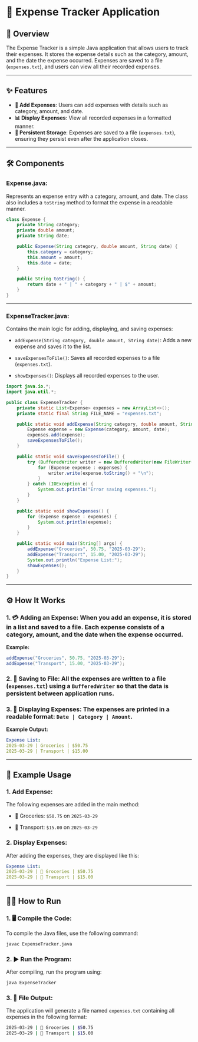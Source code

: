 # 🧾 Expense Tracker Application

## 📜 Overview

The Expense Tracker is a simple Java application that allows users to track their expenses. It stores the expense details such as the category, amount, and the date the expense occurred. Expenses are saved to a file (`expenses.txt`), and users can view all their recorded expenses.

---

## ✨ Features

- **💸 Add Expenses**: Users can add expenses with details such as category, amount, and date.
- **📊 Display Expenses**: View all recorded expenses in a formatted manner.
- **💾 Persistent Storage**: Expenses are saved to a file (`expenses.txt`), ensuring they persist even after the application closes.
  
---

## 🛠 Components

### **Expense.java**:
Represents an expense entry with a category, amount, and date. The class also includes a `toString` method to format the expense in a readable manner.

```java
class Expense {
    private String category;
    private double amount;
    private String date;

    public Expense(String category, double amount, String date) {
        this.category = category;
        this.amount = amount;
        this.date = date;
    }

    public String toString() {
        return date + " | " + category + " | $" + amount;
    }
}
```

---
### ExpenseTracker.java:
Contains the main logic for adding, displaying, and saving expenses:

- `addExpense(String category, double amount, String date)`: Adds a new expense and saves it to the list.

- `saveExpensesToFile()`: Saves all recorded expenses to a file (`expenses.txt`).

- `showExpenses()`: Displays all recorded expenses to the user.

```java
import java.io.*;
import java.util.*;

public class ExpenseTracker {
    private static List<Expense> expenses = new ArrayList<>();
    private static final String FILE_NAME = "expenses.txt";

    public static void addExpense(String category, double amount, String date) {
        Expense expense = new Expense(category, amount, date);
        expenses.add(expense);
        saveExpensesToFile();
    }

    public static void saveExpensesToFile() {
        try (BufferedWriter writer = new BufferedWriter(new FileWriter(FILE_NAME))) {
            for (Expense expense : expenses) {
                writer.write(expense.toString() + "\n");
            }
        } catch (IOException e) {
            System.out.println("Error saving expenses.");
        }
    }

    public static void showExpenses() {
        for (Expense expense : expenses) {
            System.out.println(expense);
        }
    }

    public static void main(String[] args) {
        addExpense("Groceries", 50.75, "2025-03-29");
        addExpense("Transport", 15.00, "2025-03-29");
        System.out.println("Expense List:");
        showExpenses();
    }
}
```

---
## ⚙️ How It Works
### 1. 💳 Adding an Expense: When you add an expense, it is stored in a list and saved to a file. Each expense consists of a category, amount, and the date when the expense occurred.

**Example:**

```java
addExpense("Groceries", 50.75, "2025-03-29");
addExpense("Transport", 15.00, "2025-03-29");
```
### 2. 💾 Saving to File: All the expenses are written to a file (`expenses.txt`) using a `BufferedWriter` so that the data is persistent between application runs.

### 3. 📑 Displaying Expenses: The expenses are printed in a readable format: `Date | Category | Amount`.

**Example Output:**

```yaml
Expense List:
2025-03-29 | Groceries | $50.75
2025-03-29 | Transport | $15.00
```

---
## 📝 Example Usage
### 1. Add Expense:
The following expenses are added in the main method:

  - 🍞 Groceries: `$50.75` on `2025-03-29`

  - 🚗 Transport: `$15.00` on `2025-03-29`

### 2. Display Expenses:
After adding the expenses, they are displayed like this:

```yaml
Expense List:
2025-03-29 | 🍞 Groceries | $50.75
2025-03-29 | 🚗 Transport | $15.00
```

---
## 🏃‍♂️ How to Run
### 1. 🖥 Compile the Code:
To compile the Java files, use the following command:

```bash
javac ExpenseTracker.java
```
### 2. ▶️ Run the Program:
After compiling, run the program using:

```bash
java ExpenseTracker
```
### 3. 📂 File Output:
The application will generate a file named `expenses.txt` containing all expenses in the following format:

```bash
2025-03-29 | 🍞 Groceries | $50.75
2025-03-29 | 🚗 Transport | $15.00
```
